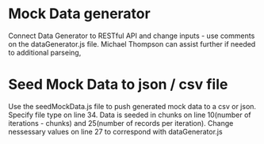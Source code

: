 # Mock Data generator

Connect Data Generator to RESTful API and change inputs - use comments on the dataGenerator.js file. 
Michael Thompson can assist further if needed to additional parseing, 

# Seed Mock Data to json / csv file

Use the seedMockData.js file to push generated mock data to a csv or json. Specify file type on line 34. 
Data is seeded in chunks on line 10(number of iterations - chunks) and 25(number of records per iteration).
Change nessessary values on line 27 to correspond with dataGenerator.js 
